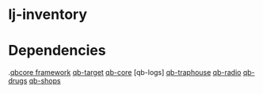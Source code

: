 # lj-inventory

# Dependencies
.[qbcore framework](https://github.com/qbcore-framework)
[qb-target](https://github.com/qbcore-framework/qb-target)
[qb-core](https://github.com/qbcore-framework/qb-cor)
[qb-logs]
[qb-traphouse](https://github.com/qbcore-framework/qb-traphouse)
[qb-radio](https://github.com/qbcore-framework/qb-radio)
[qb-drugs](https://github.com/qbcore-framework/qb-drugs)
[qb-shops](https://github.com/qbcore-framework/qb-shops)
